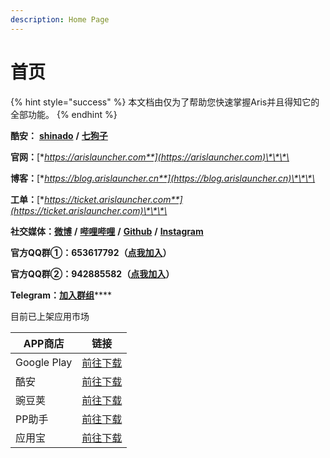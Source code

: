 ```yaml
---
description: Home Page
---
```


# 首页

{% hint style="success" %}
本文档由仅为了帮助您快速掌握Aris并且得知它的全部功能。
{% endhint %}

**酷安：** [**shinado**](coolmarket://u/427673) **/** [**七狗子**](coolmarket://u/520656)

**官网：**[**https://arislauncher.com**](https://arislauncher.com)\*\*\*\*

**博客：**[**https://blog.arislauncher.cn**](https://blog.arislauncher.cn)\*\*\*\*

**工单：**[**https://ticket.arislauncher.com**](https://ticket.arislauncher.com)\*\*\*\*

**社交媒体：**[**微博**](https://weibo.com/arislauncher) **/** [**哔哩哔哩**](https://space.bilibili.com/12574988) **/** [**Github**](https://github.com/ArisLauncher) **/** [**Instagram**](https://www.instagram.com/arislauncher/)

**官方QQ群①：653617792（**[**点我加入**](https://jq.qq.com/?\_wv=1027\&k=5PzHEft)**）**

**官方QQ群②：942885582（**[**点我加入**](https://jq.qq.com/?\_wv=1027\&k=57nC2eo)**）**

**Telegram：**[**加入群组**](https://t.me/ArisLauncher\_chat)\*\*\*\*

目前已上架应用市场

| APP商店       | 链接                                                                    |
| ----------- | --------------------------------------------------------------------- |
| Google Play | [前往下载](https://play.google.com/store/apps/details?id=com.ss.aris)     |
| 酷安          | [前往下载](https://www.coolapk.com/apk/shinado.indi.piping)               |
| 豌豆荚         | [前往下载](https://www.wandoujia.com/apps/7423300)                        |
| PP助手        | [前往下载](https://wap.pp.cn/app\_z5Dgcx5cxNcxe/)                         |
| 应用宝         | [前往下载](https://a.app.qq.com/o/simple.jsp?pkgname=shinado.indi.piping) |
